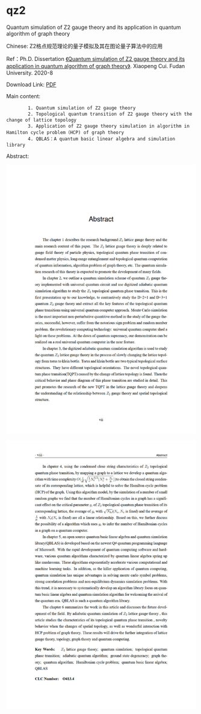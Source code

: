 # qz2
Quantum simulation of Z2 gauge theory and its application in quantum algorithm of graph theory

Chinese: Z2格点规范理论的量子模拟及其在图论量子算法中的应用

Ref：Ph.D. Dissertation 
      [《Quantum simulation of Z2 gauge theory and its application in quantum algorithm of graph theory》](doc/Z2_DocPaper.pdf).  Xiaopeng Cui. Fudan University. 2020-8   

Download Link: [PDF](doc/Z2_DocPaper.pdf)

Main content:

            1. Quantum simulation of Z2 gauge theory
            2. Topological quantum transition of Z2 gauge theory with the change of lattice topology
            3. Application of Z2 gauge theory simulation in algorithm in Hamilton cycle problem（HCP) of graph theory
            4. QBLAS：A quantum basic linear algebra and simulation library
            
Abstract:

![image](https://github.com/xpclove/qz2/raw/master/res/fig/paper_abastract_en_1.jpg)

![image](https://github.com/xpclove/qz2/raw/master/res/fig/paper_abastract_en_2.jpg)
